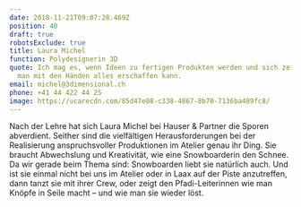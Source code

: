 ```yaml
---
date: 2018-11-21T09:07:28.469Z
position: 40
draft: true
robotsExclude: true
title: Laura Michel
function: Polydesignerin 3D
quote: Ich mag es, wenn Ideen zu fertigen Produkten werden und sich zeigt, was
  man mit den Händen alles erschaffen kann.
email: michel@3dimensional.ch
phone: +41 44 422 44 25
image: https://ucarecdn.com/85d47e08-c338-4867-8b70-7136ba489fc8/
---
```

Nach der Lehre hat sich Laura Michel bei Hauser & Partner die Sporen abverdient. Seither sind die vielfältigen Herausforderungen bei der Realisierung anspruchsvoller Produktionen im Atelier genau ihr Ding. Sie braucht Abwechslung und Kreativität, wie eine Snowboarderin den Schnee. Da wir gerade beim Thema sind: Snowboarden liebt sie natürlich auch. Und ist sie einmal nicht bei uns im Atelier oder in Laax auf der Piste anzutreffen, dann tanzt sie mit ihrer Crew, oder zeigt den Pfadi-Leiterinnen wie man Knöpfe in Seile macht – und wie man sie wieder löst.